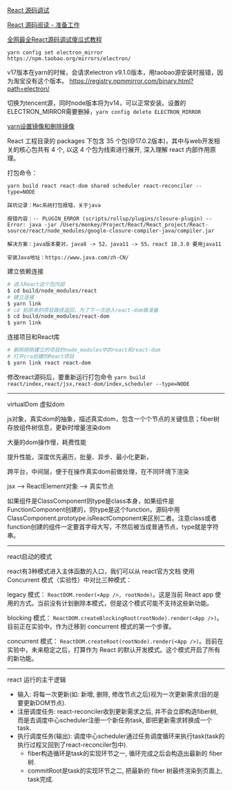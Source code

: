 [React 源码调试](https://blog.csdn.net/weixin_47431743/article/details/121589419)

[React 源码阅读 - 准备工作](https://juejin.cn/post/6984779312087957512)

[全网最全React源码调试傻瓜式教程](https://zhuanlan.zhihu.com/p/381634693)

`yarn config set electron_mirror https://npm.taobao.org/mirrors/electron/`

v17版本在yarn的时候，会请求electron v9.1.0版本，用taobao源安装时报错，因为淘宝没有这个版本。 https://registry.npmmirror.com/binary.html?path=electron/

切换为tencent源，同时node版本将为v14，可以正常安装。设置的ELECTRON_MIRROR需要删掉，`yarn config delete ELECTRON_MIRROR`

[yarn设置镜像和删除镜像](https://blog.csdn.net/duansamve/article/details/123121100)

React 工程目录的 packages 下包含 35 个包(@17.0.2版本)，其中与web开发相关的核心包共有 4 个, 以这 4 个包为线索进行展开, 深入理解 react 内部作用原理。

打包命令：

`yarn build react react-dom shared scheduler react-reconciler --type=NODE`

```
踩坑记录：Mac系统打包报错，关于java

报错内容：-- PLUGIN_ERROR (scripts/rollup/plugins/closure-plugin) --
Error: java -jar /Users/monkey/Project/React/React_project/React-source/react/node_modules/google-closure-compiler-java/compiler.jar

解决方案：java版本要对，java8 -> 52，java11 -> 55，react 18.3.0 要用java11

安装Java地址：https://www.java.com/zh-CN/
```

建立依赖连接
```bash
# 进入React这个包内部
$ cd build/node_modules/react
# 建立连接
$ yarn link
# cd 到原来的项目路径返回，为了下一次进入react-dom做准备
$ cd build/node_modules/react-dom
$ yarn link
```

连接项目和React库
```bash
# 删除刚刚建立的项目的node_modules中的react和react-dom
# 打开cra创建的React项目
$ yarn link react react-dom
```

修改react源码后，要重新运行打包命令
`yarn build react/index,react/jsx,react-dom/index,scheduler --type=NODE`

---

virtualDom 虚拟dom

js对象，真实dom的抽象，描述真实dom，包含一个个节点的关键信息；fiber树存放组件树信息，更新时增量渲染dom

大量的dom操作慢，耗费性能

提升性能，深度优先遍历，批量、异步、最小化更新，

跨平台，中间层，便于在操作真实dom前做处理，在不同环境下渲染

jsx --> ReactElement对象 --> 真实节点

如果组件是ClassComponent则type是class本身，如果组件是FunctionComponent创建的，则type是这个function，源码中用ClassComponent.prototype.isReactComponent来区别二者。注意class或者function创建的组件一定要首字母大写，不然后被当成普通节点，type就是字符串。

---

react启动的模式

react有3种模式进入主体函数的入口，我们可以从 react官方文档 使用 Concurrent 模式（实验性）中对比三种模式：

legacy 模式： `ReactDOM.render(<App />, rootNode)`。这是当前 React app 使用的方式。当前没有计划删除本模式，但是这个模式可能不支持这些新功能。

blocking 模式： `ReactDOM.createBlockingRoot(rootNode).render(<App />)`。目前正在实验中。作为迁移到 concurrent 模式的第一个步骤。

concurrent 模式： `ReactDOM.createRoot(rootNode).render(<App />)`。目前在实验中，未来稳定之后，打算作为 React 的默认开发模式。这个模式开启了所有的新功能。

---

react 运行的主干逻辑

- 输入: 将每一次更新(如: 新增, 删除, 修改节点之后)视为一次更新需求(目的是要更新DOM节点).
- 注册调度任务: react-reconciler收到更新需求之后, 并不会立即构造fiber树, 而是去调度中心scheduler注册一个新任务task, 即把更新需求转换成一个task.
- 执行调度任务(输出): 调度中心scheduler通过任务调度循环来执行task(task的执行过程又回到了react-reconciler包中).
    - fiber构造循环是task的实现环节之一, 循环完成之后会构造出最新的 fiber 树.
    - commitRoot是task的实现环节之二, 把最新的 fiber 树最终渲染到页面上, task完成.